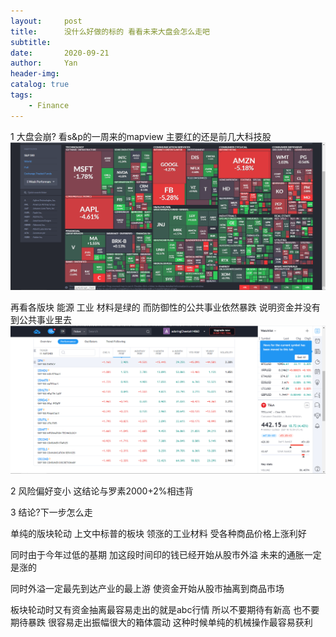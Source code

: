 ```yaml
---
layout:     post
title:      没什么好做的标的 看看未来大盘会怎么走吧
subtitle:   
date:       2020-09-21
author:     Yan
header-img: 
catalog: true
tags:
    - Finance
---
```


1 大盘会崩?
看s&p的一周来的mapview 主要红的还是前几大科技股  
![](/img/f1b2d28c.png)

再看各版块 能源 工业 材料是绿的 而防御性的公共事业依然暴跌 说明资金并没有到公共事业里去
![](/img/c1cd8b45.png)

2 风险偏好变小
这结论与罗素2000+2%相违背

3 结论?下一步怎么走

单纯的版块轮动 上文中标普的板块 领涨的工业材料 受各种商品价格上涨利好

同时由于今年过低的基期 加这段时间印的钱已经开始从股市外溢 未来的通胀一定是涨的

同时外溢一定最先到达产业的最上游 使资金开始从股市抽离到商品市场

板块轮动时又有资金抽离最容易走出的就是abc行情 所以不要期待有新高 也不要期待暴跌 很容易走出振幅很大的箱体震动 这种时候单纯的机械操作最容易获利





